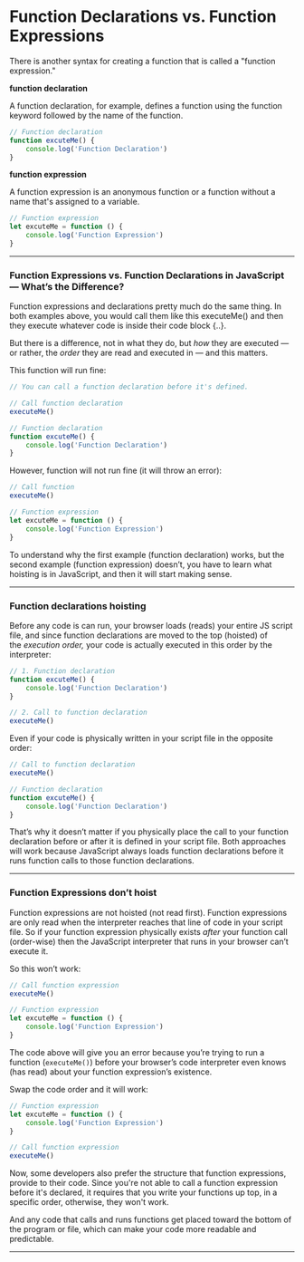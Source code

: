 # Function Declarations vs. Function Expressions
There is another syntax for creating a function that is called a "function expression."

**function declaration**

A function declaration, for example, defines a function using the function keyword followed by the name of the function.

```jsx
// Function declaration
function excuteMe() {
    console.log('Function Declaration')
}
```

**function expression**

A function expression is an anonymous function or a function without a name that's assigned to a variable.

```jsx
// Function expression
let excuteMe = function () {
    console.log('Function Expression')
}
```

***

### Function Expressions vs. Function Declarations in JavaScript — What’s the Difference?

Function expressions and declarations pretty much do the same thing. In both examples above, you would call them like this executeMe() and then they execute whatever code is inside their code block {..}.

But there is a difference, not in what they do, but *how* they are executed — or rather, the *order* they are read and executed in — and this matters.

This function will run fine:

```jsx
// You can call a function declaration before it's defined.

// Call function declaration
executeMe()

// Function declaration
function excuteMe() {
    console.log('Function Declaration')
}
```

However, function will not run fine (it will throw an error):

```jsx
// Call function
executeMe()

// Function expression
let excuteMe = function () {
    console.log('Function Expression')
}
```

To understand why the first example (function declaration) works, but the second example (function expression) doesn’t, you have to learn what hoisting is in JavaScript, and then it will start making sense.

***

### Function declarations hoisting

Before any code is can run, your browser loads (reads) your entire JS script file, and since function declarations are moved to the top (hoisted) of the *execution order,* your code is actually executed in this order by the interpreter:

```jsx
// 1. Function declaration
function excuteMe() {
    console.log('Function Declaration')
}

// 2. Call to function declaration
executeMe()
```

Even if your code is physically written in your script file in the opposite order:

```jsx
// Call to function declaration
executeMe()

// Function declaration
function excuteMe() {
    console.log('Function Declaration')
}
```

That’s why it doesn’t matter if you physically place the call to your function declaration before or after it is defined in your script file. Both approaches will work because JavaScript always loads function declarations before it runs function calls to those function declarations.

***

### Function Expressions don’t hoist

Function expressions are not hoisted (not read first). Function expressions are only read when the interpreter reaches that line of code in your script file. So if your function expression physically exists *after* your function call (order-wise) then the JavaScript interpreter that runs in your browser can’t execute it.

So this won’t work:

```jsx
// Call function expression
executeMe()

// Function expression
let excuteMe = function () {
    console.log('Function Expression')
}
```

The code above will give you an error because you’re trying to run a function (`executeMe()`) before your browser’s code interpreter even knows (has read) about your function expression’s existence.

Swap the code order and it will work:

```jsx
// Function expression
let excuteMe = function () {
    console.log('Function Expression')
}

// Call function expression
executeMe()
```

Now, some developers also prefer the structure that function expressions, provide to their code. Since you're not able to call a function expression before it's declared, it requires that you write your functions up top, in a specific order, otherwise, they won't work.

And any code that calls and runs functions get placed toward the bottom of the program or file, which can make your code more readable and predictable.

***
